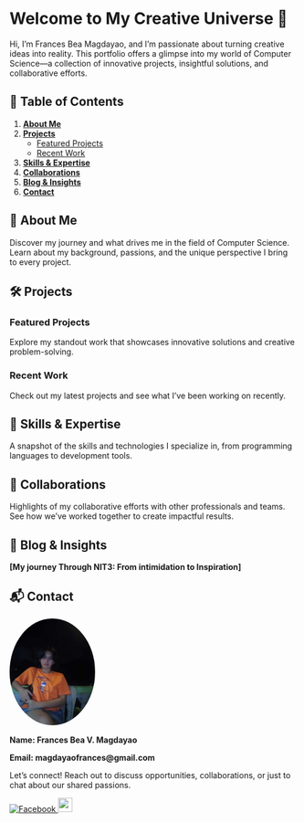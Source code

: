 # Welcome to My Creative Universe 🌟

Hi, I’m Frances Bea Magdayao, and I’m passionate about turning creative ideas into reality. This portfolio offers a glimpse into my world of Computer Science—a collection of innovative projects, insightful solutions, and collaborative efforts.

## 📂 Table of Contents

1. **[About Me](#about-me)**
2. **[Projects](#projects)**
   - [Featured Projects](#featured-projects)
   - [Recent Work](#recent-work)
3. **[Skills & Expertise](#skills--expertise)**
4. **[Collaborations](#collaborations)**
5. **[Blog & Insights](#blog--insights)**
6. **[Contact](#contact)**

## 🌟 About Me

Discover my journey and what drives me in the field of Computer Science. Learn about my background, passions, and the unique perspective I bring to every project.

## 🛠️ Projects

### Featured Projects
Explore my standout work that showcases innovative solutions and creative problem-solving.

### Recent Work
Check out my latest projects and see what I’ve been working on recently.

## 🧠 Skills & Expertise

A snapshot of the skills and technologies I specialize in, from programming languages to development tools.

## 🤝 Collaborations

Highlights of my collaborative efforts with other professionals and teams. See how we’ve worked together to create impactful results.

## 📝 Blog & Insights
**[My journey Through NIT3: From intimidation to Inspiration]**


## 📬 Contact
<img src="https://github.com/ampalayaa/Personal-Portfolio/blob/main/assets/images/profile.jpg" 
     width="150" 
     style="border-radius: 50%;" 
     alt="ampalayaa Photo">

__Name: Frances Bea V. Magdayao__

__Email: magdayaofrances@gmail.com__


Let’s connect! Reach out to discuss opportunities, collaborations, or just to chat about our shared passions.

<a href="https://www.facebook.com/Isabelavua">
  <img src="https://github.com/gauravghongde/social-icons/blob/master/PNG/Color/Facebook.png" alt="Facebook" width="25" height="25"/>
</a>
<a href="https://github.com/ampalayaa">
  <img src="https://github.com/gauravghongde/social-icons/blob/master/PNG/Color/Github.png" width="25" height="25"/>
</a>

